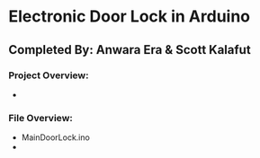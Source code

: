 # Electronic Door Lock in Arduino
## Completed By: Anwara Era & Scott Kalafut
### Project Overview:
 - 
### File Overview:
 - MainDoorLock.ino
 - 
